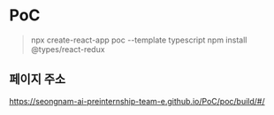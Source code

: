 # PoC

> npx create-react-app poc --template typescript
> npm install @types/react-redux


## 페이지 주소

https://seongnam-ai-preinternship-team-e.github.io/PoC/poc/build/#/
